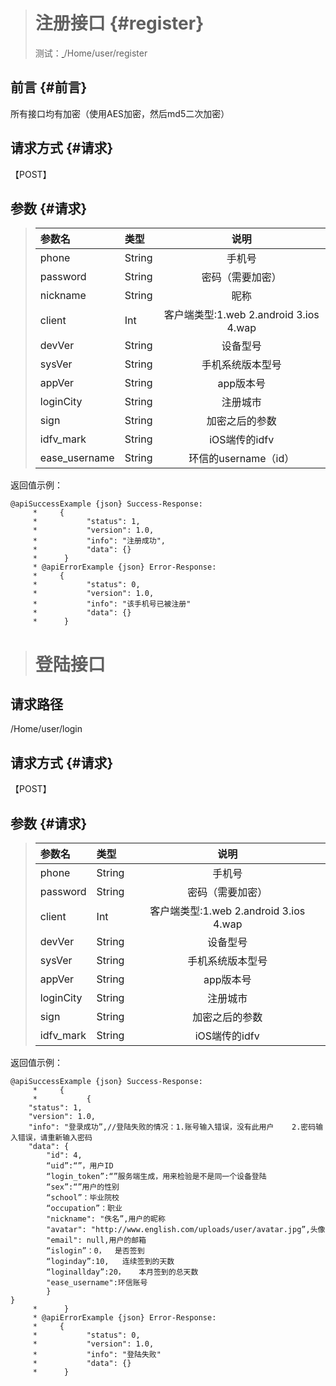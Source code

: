 > # 注册接口 {#register}
>
> 测试：[ ](http://www.comfire.cn)/Home/user/register

## 前言 {#前言}

所有接口均有加密（使用AES加密，然后md5二次加密）

## 请求方式 {#请求}

【POST】

## 参数 {#请求}

> | 参数名 | 类型 | 说明 |
> | :--- | :--- | :---: |
> | phone | String | 手机号 |
> | password | String | 密码（需要加密） |
> | nickname | String | 昵称 |
> | client | Int | 客户端类型:1.web  2.android  3.ios  4.wap |
> | devVer | String | 设备型号 |
> | sysVer | String | 手机系统版本型号 |
> | appVer | String | app版本号 |
> | loginCity | String | 注册城市 |
> | sign | String | 加密之后的参数 |
> | idfv\_mark | String | iOS端传的idfv |
> | ease\_username | String | 环信的username（id） |

返回值示例：

```
@apiSuccessExample {json} Success-Response:
     *     {
     *           "status": 1,
     *           "version": 1.0,
     *           "info": "注册成功",
     *           "data": {}
     *      }
     * @apiErrorExample {json} Error-Response:
     *     {
     *           "status": 0,
     *           "version": 1.0,
     *           "info": "该手机号已被注册"
     *           "data": {}
     *      }
```

> # 登陆接口

## 请求路径

/Home/user/login

## 请求方式 {#请求}

【POST】

## 参数 {#请求}

> | 参数名 | 类型 | 说明 |
> | :--- | :--- | :---: |
> | phone | String | 手机号 |
> | password | String | 密码（需要加密） |
> | client | Int | 客户端类型:1.web  2.android  3.ios  4.wap |
> | devVer | String | 设备型号 |
> | sysVer | String | 手机系统版本型号 |
> | appVer | String | app版本号 |
> | loginCity | String | 注册城市 |
> | sign | String | 加密之后的参数 |
> | idfv\_mark | String | iOS端传的idfv |

返回值示例：

```
@apiSuccessExample {json} Success-Response:
     *     {
     *           {
    "status": 1,
    "version": 1.0,
    "info": "登录成功”,//登陆失败的情况：1.账号输入错误，没有此用户    2.密码输入错误，请重新输入密码
    "data": {
        "id": 4,
        “uid”:“”，用户ID
        “login_token”:“”服务端生成，用来检验是不是同一个设备登陆
        “sex”:“”用户的性别
        “school”：毕业院校
        “occupation”：职业
        "nickname": "佚名”,用户的昵称
        "avatar": "http://www.english.com/uploads/user/avatar.jpg”,头像
        "email": null,用户的邮箱
        “islogin”：0，  是否签到
        “loginday”:10,   连续签到的天数
        “loginallday”:20，   本月签到的总天数
        "ease_username":环信账号
        }
}
     *      }
     * @apiErrorExample {json} Error-Response:
     *     {
     *           "status": 0,
     *           "version": 1.0,
     *           "info": "登陆失败"
     *           "data": {}
     *      }
```



